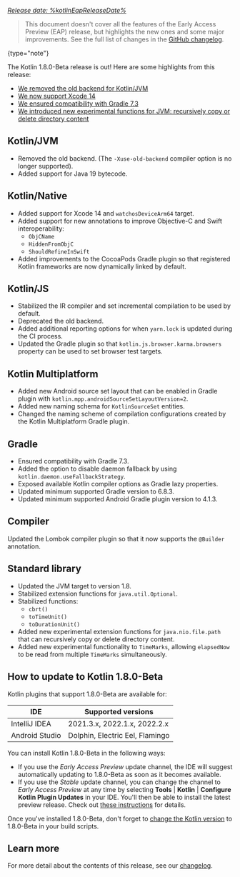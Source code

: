 [//]: # (title: What's new in Kotlin 1.8.0-Beta)

_[Release date: %kotlinEapReleaseDate%](eap.md#build-details)_

> This document doesn't cover all the features of the Early Access Preview (EAP) release, but highlights the new ones and some major improvements.
> See the full list of changes in the [GitHub changelog](https://github.com/JetBrains/kotlin/releases/tag/v1.8.0-Beta).
>
{type="note"}

The Kotlin 1.8.0-Beta release is out! Here are some highlights from this release:

* [We removed the old backend for Kotlin/JVM](#kotlin-jvm)
* [We now support Xcode 14](#kotlin-native)
* [We ensured compatibility with Gradle 7.3](#gradle)
* [We introduced new experimental functions for JVM: recursively copy or delete directory content](#standard-library)

## Kotlin/JVM

* Removed the old backend. (The `-Xuse-old-backend` compiler option is no longer supported).
* Added support for Java 19 bytecode.

## Kotlin/Native

* Added support for Xcode 14 and `watchosDeviceArm64` target.
* Added support for new annotations to improve Objective-C and Swift interoperability:
    * `ObjCName`
    * `HiddenFromObjC`
    * `ShouldRefineInSwift`
* Added improvements to the CocoaPods Gradle plugin so that registered Kotlin frameworks are now dynamically linked by default.

## Kotlin/JS

* Stabilized the IR compiler and set incremental compilation to be used by default.
* Deprecated the old backend.
* Added additional reporting options for when `yarn.lock` is updated during the CI process.
* Updated the Gradle plugin so that `kotlin.js.browser.karma.browsers` property can be used to set browser test targets.

## Kotlin Multiplatform

* Added new Android source set layout that can be enabled in Gradle plugin with `kotlin.mpp.androidSourceSetLayoutVersion=2`.
* Added new naming schema for `KotlinSourceSet` entities.
* Changed the naming scheme of compilation configurations created by the Kotlin Multiplatform Gradle plugin.

## Gradle

* Ensured compatibility with Gradle 7.3.
* Added the option to disable daemon fallback by using `kotlin.daemon.useFallbackStrategy`.
* Exposed available Kotlin compiler options as Gradle lazy properties.
* Updated minimum supported Gradle version to 6.8.3.
* Updated minimum supported Android Gradle plugin version to 4.1.3.

## Compiler

Updated the Lombok compiler plugin so that it now supports the `@Builder` annotation.

## Standard library

* Updated the JVM target to version 1.8.
* Stabilized extension functions for `java.util.Optional`.
* Stabilized functions:
    * `cbrt()`
    * `toTimeUnit()`
    * `toDurationUnit()`
* Added new experimental extension functions for `java.nio.file.path` that can recursively copy or delete directory content.
* Added new experimental functionality to `TimeMarks`, allowing `elapsedNow` to be read from multiple `TimeMarks` simultaneously.

## How to update to Kotlin 1.8.0-Beta

Kotlin plugins that support 1.8.0-Beta are available for:

| IDE | Supported versions |
|--|--| 
| IntelliJ IDEA | 2021.3.x, 2022.1.x, 2022.2.x |
| Android Studio | Dolphin, Electric Eel, Flamingo |

You can install Kotlin 1.8.0-Beta in the following ways:

* If you use the _Early Access Preview_ update channel, the IDE will suggest automatically updating to 1.8.0-Beta as soon as it becomes available.
* If you use the _Stable_ update channel, you can change the channel to _Early Access Preview_ at any time by selecting **Tools** | **Kotlin** | **Configure Kotlin Plugin Updates** in your IDE. You'll then be able to install the latest preview release. Check out [these instructions](install-eap-plugin.md) for details.

Once you've installed 1.8.0-Beta, don't forget to [change the Kotlin version](configure-build-for-eap.md) to 1.8.0-Beta in your build scripts.

## Learn more

For more detail about the contents of this release, see our [changelog](https://github.com/JetBrains/kotlin/releases/tag/v1.8.0-Beta).